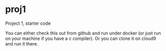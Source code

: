 # proj1
Project 1, starter code

You can either check this out from github and run under docker (or just run 
on your machine if you have a c compiler). Or you can clone it on cloud9
and run it there.

